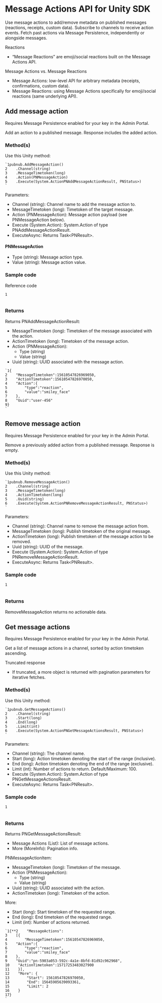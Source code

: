 # Message Actions API for Unity SDK

Use message actions to add/remove metadata on published messages (reactions, receipts, custom data). Subscribe to channels to receive action events. Fetch past actions via Message Persistence, independently or alongside messages.

Reactions
- “Message Reactions” are emoji/social reactions built on the Message Actions API.

Message Actions vs. Message Reactions
- Message Actions: low-level API for arbitrary metadata (receipts, confirmations, custom data).
- Message Reactions: using Message Actions specifically for emoji/social reactions (same underlying API).

## Add message action

Requires Message Persistence enabled for your key in the Admin Portal.

Add an action to a published message. Response includes the added action.

### Method(s)

Use this Unity method:
```
`1pubnub.AddMessageAction()  
2    .Channel(string)  
3    .MessageTimetoken(long)  
4    .Action(PNMessageAction)  
5    .Execute(System.ActionPNAddMessageActionResult, PNStatus>)  
`
```

Parameters:
- Channel (string): Channel name to add the message action to.
- MessageTimetoken (long): Timetoken of the target message.
- Action (PNMessageAction): Message action payload (see PNMessageAction below).
- Execute (System.Action): System.Action of type PNAddMessageActionResult.
- ExecuteAsync: Returns Task<PNResult<PNAddMessageActionResult>>.

#### PNMessageAction

- Type (string): Message action type.
- Value (string): Message action value.

### Sample code

Reference code
```
1
  

```

### Returns

Returns PNAddMessageActionResult:
- MessageTimetoken (long): Timetoken of the message associated with the action.
- ActionTimetoken (long): Timetoken of the message action.
- Action (PNMessageAction):
  - Type (string)
  - Value (string)
- Uuid (string): UUID associated with the message action.

```
`1{  
2    "MessageTimetoken":15610547826969050,  
3    "ActionTimetoken":15610547826970050,  
4    "Action":{  
5        "type":"reaction",  
6        "value":"smiley_face"  
7    },  
8    "Uuid":"user-456"  
9}  
`
```

## Remove message action

Requires Message Persistence enabled for your key in the Admin Portal.

Remove a previously added action from a published message. Response is empty.

### Method(s)

Use this Unity method:
```
`1pubnub.RemoveMessageAction()  
2    .Channel(string)  
3    .MessageTimetoken(long)  
4    .ActionTimetoken(long)  
5    .Uuid(string)  
6    .Execute(System.ActionPNRemoveMessageActionResult, PNStatus>)  
`
```

Parameters:
- Channel (string): Channel name to remove the message action from.
- MessageTimetoken (long): Publish timetoken of the original message.
- ActionTimetoken (long): Publish timetoken of the message action to be removed.
- Uuid (string): UUID of the message.
- Execute (System.Action): System.Action of type PNRemoveMessageActionResult.
- ExecuteAsync: Returns Task<PNResult<PNRemoveMessageActionResult>>.

### Sample code
```
1
  

```

### Returns

RemoveMessageAction returns no actionable data.

## Get message actions

Requires Message Persistence enabled for your key in the Admin Portal.

Get a list of message actions in a channel, sorted by action timetoken ascending.

Truncated response
- If truncated, a more object is returned with pagination parameters for iterative fetches.

### Method(s)

Use this Unity method:
```
`1pubnub.GetMessageActions()  
2    .Channel(string)  
3    .Start(long)  
4    .End(long)  
5    .Limit(int)  
6    .Execute(System.ActionPNGetMessageActionsResult, PNStatus>)  
`
```

Parameters:
- Channel (string): The channel name.
- Start (long): Action timetoken denoting the start of the range (inclusive).
- End (long): Action timetoken denoting the end of the range (exclusive).
- Limit (int): Number of actions to return. Default/Maximum: 100.
- Execute (System.Action): System.Action of type PNGetMessageActionsResult.
- ExecuteAsync: Returns Task<PNResult<PNGetMessageActionsResult>>.

### Sample code
```
1
  

```

### Returns

Returns PNGetMessageActionsResult:
- Message Actions (List<PNMessageActionItem>): List of message actions.
- More (MoreInfo): Pagination info.

PNMessageActionItem:
- MessageTimetoken (long): Timetoken of the message.
- Action (PNMessageAction):
  - Type (string)
  - Value (string)
- Uuid (string): UUID associated with the action.
- ActionTimetoken (long): Timetoken of the action.

More:
- Start (long): Start timetoken of the requested range.
- End (long): End timetoken of the requested range.
- Limit (int): Number of actions returned.

```
`1{**2    "MessageActions":  
3    [{  
4        "MessageTimetoken":15610547826969050,  
5    "Action":{  
6        "type":"reaction",  
7        "value":"smiley_face"  
8    },  
9    "Uuid":"pn-5903a053-592c-4a1e-8bfd-81d92c962968",  
10    "ActionTimetoken":15717253483027900  
11    }],  
12    "More": {  
13        "Start": 15610547826970050,  
14        "End": 15645905639093361,  
15        "Limit": 2  
16    }  
17}  
`
```